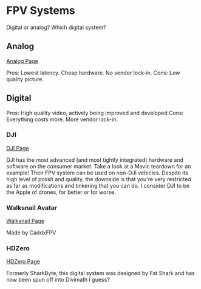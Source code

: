 # FPV Systems

Digital or analog? Which digital system?

## Analog

[Analog Page](fpv/systems/analog/analog.md)

Pros: Lowest latency. Cheap hardware. No vendor lock-in.
Cons: Low quality picture.

## Digital

Pros: High quality video, actively being improved and developed
Cons: Everything costs more. More vendor lock-in.

### DJI

[DJI Page](fpv/systems/dji/dji.md)

DJI has the most advanced (and most tightly integrated) hardware and software on the consumer market. Take a look at a Mavic teardown for an example! Their FPV system can be used on non-DJI vehicles. Despite its high level of polish and quality, the downside is that you're very restricted as far as modifications and tinkering that you can do. I consider DJI to be the Apple of drones, for better or for worse.

### Walksnail Avatar

[Walksnail Page](fpv/systems/walksnail/walksnail.md)

Made by CaddxFPV

### HDZero

[HDZero Page](fpv/systems/hdzero/hdzero.md)

Formerly SharkByte, this digital system was designed by Fat Shark and has now been spun off into Divimath I guess?